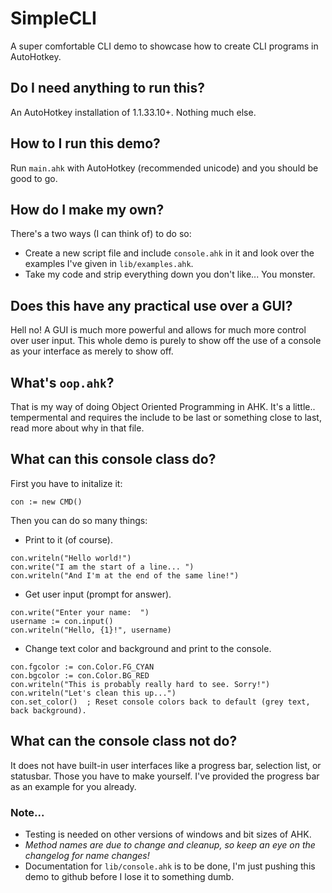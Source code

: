 # SimpleCLI
A super comfortable CLI demo to showcase how to create CLI programs in AutoHotkey.

## Do I need anything to run this?
An AutoHotkey installation of 1.1.33.10+. Nothing much else.

## How to I run this demo?
Run `main.ahk` with AutoHotkey (recommended unicode) and you should be good to go.

## How do I make my own?
There's a two ways (I can think of) to do so:
- Create a new script file and include `console.ahk` in it and look over the examples I've given in `lib/examples.ahk`.
- Take my code and strip everything down you don't like... You monster.

## Does this have any practical use over a GUI?
Hell no! A GUI is much more powerful and allows for much more control over user input.
This whole demo is purely to show off the use of a console as your interface as merely to show off.

## What's `oop.ahk`?
That is my way of doing Object Oriented Programming in AHK. It's a little.. tempermental and requires the include to be last or something close to last, read more about why in that file.

## What can this console class do?
First you have to initalize it:
```
con := new CMD()
```
Then you can do so many things:
- Print to it (of course).
```
con.writeln("Hello world!")
con.write("I am the start of a line... ")
con.writeln("And I'm at the end of the same line!")
```
- Get user input (prompt for answer).
```
con.write("Enter your name:  ")
username := con.input()
con.writeln("Hello, {1}!", username)
```
- Change text color and background and print to the console.
```
con.fgcolor := con.Color.FG_CYAN
con.bgcolor := con.Color.BG_RED
con.writeln("This is probably really hard to see. Sorry!")
con.writeln("Let's clean this up...")
con.set_color()  ; Reset console colors back to default (grey text, back background).
```

## What can the console class not do?
It does not have built-in user interfaces like a progress bar, selection list, or statusbar. Those you have to make yourself. I've provided the progress bar as an example for you already.


### Note...
- Testing is needed on other versions of windows and bit sizes of AHK.
- *Method names are due to change and cleanup, so keep an eye on the changelog for name changes!*
- Documentation for `lib/console.ahk` is to be done, I'm just pushing this demo to github before I lose it to something dumb.

